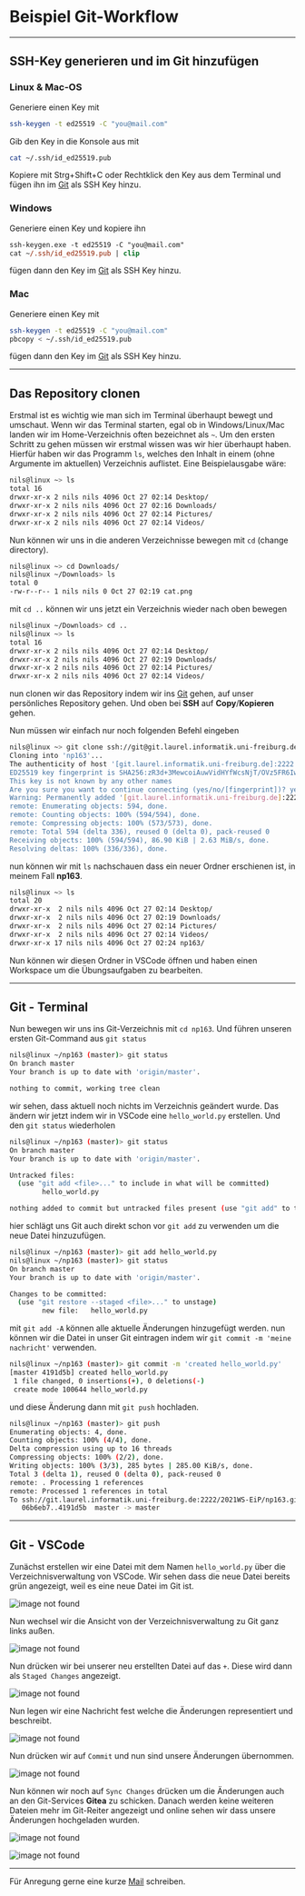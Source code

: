 # Beispiel Git-Workflow

---

## SSH-Key generieren und im Git hinzufügen

### Linux & Mac-OS

Generiere einen Key mit

```sh
ssh-keygen -t ed25519 -C "you@mail.com"
```

Gib den Key in die Konsole aus mit

```sh
cat ~/.ssh/id_ed25519.pub
```

Kopiere mit Strg+Shift+C oder Rechtklick den Key aus dem Terminal und fügen ihn im [Git](https://git.laurel.informatik.uni-freiburg.de/user/settings/keys) als SSH Key hinzu.

### Windows

Generiere einen Key und kopiere ihn

```ps
ssh-keygen.exe -t ed25519 -C "you@mail.com"
cat ~/.ssh/id_ed25519.pub | clip
```

fügen dann den Key im [Git](https://git.laurel.informatik.uni-freiburg.de/user/settings/keys) als SSH Key hinzu.

### Mac

Generiere einen Key mit

```sh
ssh-keygen -t ed25519 -C "you@mail.com"
pbcopy < ~/.ssh/id_ed25519.pub
```

fügen dann den Key im [Git](https://git.laurel.informatik.uni-freiburg.de/user/settings/keys) als SSH Key hinzu.

---

## Das Repository clonen

Erstmal ist es wichtig wie man sich im Terminal überhaupt bewegt und umschaut. Wenn wir das Terminal starten, egal ob in Windows/Linux/Mac landen wir im Home-Verzeichnis often bezeichnet als `~`. Um den ersten Schritt zu gehen müssen wir erstmal wissen was wir hier überhaupt haben. Hierfür haben wir das Programm `ls`, welches den Inhalt in einem (ohne Argumente im aktuellen) Verzeichnis auflistet. Eine Beispielausgabe wäre:

```sh
nils@linux ~> ls
total 16
drwxr-xr-x 2 nils nils 4096 Oct 27 02:14 Desktop/
drwxr-xr-x 2 nils nils 4096 Oct 27 02:16 Downloads/
drwxr-xr-x 2 nils nils 4096 Oct 27 02:14 Pictures/
drwxr-xr-x 2 nils nils 4096 Oct 27 02:14 Videos/
```

Nun können wir uns in die anderen Verzeichnisse bewegen mit `cd` (change directory).

```sh
nils@linux ~> cd Downloads/
nils@linux ~/Downloads> ls
total 0
-rw-r--r-- 1 nils nils 0 Oct 27 02:19 cat.png
```

mit `cd ..` können wir uns jetzt ein Verzeichnis wieder nach oben bewegen

```sh
nils@linux ~/Downloads> cd ..
nils@linux ~> ls
total 16
drwxr-xr-x 2 nils nils 4096 Oct 27 02:14 Desktop/
drwxr-xr-x 2 nils nils 4096 Oct 27 02:19 Downloads/
drwxr-xr-x 2 nils nils 4096 Oct 27 02:14 Pictures/
drwxr-xr-x 2 nils nils 4096 Oct 27 02:14 Videos/
```

nun clonen wir das Repository indem wir ins [Git](https://git.laurel.informatik.uni-freiburg.de/2021WS-EiP/) gehen, auf unser persönliches Repository gehen. Und oben bei **SSH** auf **Copy**/**Kopieren** gehen.

Nun müssen wir einfach nur noch folgenden Befehl eingeben

```sh
nils@linux ~> git clone ssh://git@git.laurel.informatik.uni-freiburg.de:2222/2021WS-EiP/np163.git
Cloning into 'np163'...
The authenticity of host '[git.laurel.informatik.uni-freiburg.de]:2222 ([132.230.166.132]:2222)' can't be established.
ED25519 key fingerprint is SHA256:zR3d+3MewcoiAuwVidHYfWcsNjT/OVz5FR6IwIyTNCs.
This key is not known by any other names
Are you sure you want to continue connecting (yes/no/[fingerprint])? yes
Warning: Permanently added '[git.laurel.informatik.uni-freiburg.de]:2222' (ED25519) to the list of known hosts.
remote: Enumerating objects: 594, done.
remote: Counting objects: 100% (594/594), done.
remote: Compressing objects: 100% (573/573), done.
remote: Total 594 (delta 336), reused 0 (delta 0), pack-reused 0
Receiving objects: 100% (594/594), 86.90 KiB | 2.63 MiB/s, done.
Resolving deltas: 100% (336/336), done.
```

nun können wir mit `ls` nachschauen dass ein neuer Ordner erschienen ist, in meinem Fall **np163**.

```sh
nils@linux ~> ls
total 20
drwxr-xr-x  2 nils nils 4096 Oct 27 02:14 Desktop/
drwxr-xr-x  2 nils nils 4096 Oct 27 02:19 Downloads/
drwxr-xr-x  2 nils nils 4096 Oct 27 02:14 Pictures/
drwxr-xr-x  2 nils nils 4096 Oct 27 02:14 Videos/
drwxr-xr-x 17 nils nils 4096 Oct 27 02:24 np163/
```

Nun können wir diesen Ordner in VSCode öffnen und haben einen Workspace um die Übungsaufgaben zu bearbeiten.

---

## Git - Terminal

Nun bewegen wir uns ins Git-Verzeichnis mit `cd np163`. Und führen unseren ersten Git-Command aus `git status`

```sh
nils@linux ~/np163 (master)> git status
On branch master
Your branch is up to date with 'origin/master'.

nothing to commit, working tree clean
```

wir sehen, dass aktuell noch nichts im Verzeichnis geändert wurde. Das ändern wir jetzt indem wir in VSCode eine `hello_world.py` erstellen. Und den `git status` wiederholen

```sh
nils@linux ~/np163 (master)> git status
On branch master
Your branch is up to date with 'origin/master'.

Untracked files:
  (use "git add <file>..." to include in what will be committed)
        hello_world.py

nothing added to commit but untracked files present (use "git add" to track)
```

hier schlägt uns Git auch direkt schon vor `git add` zu verwenden um die neue Datei hinzuzufügen.

```sh
nils@linux ~/np163 (master)> git add hello_world.py
nils@linux ~/np163 (master)> git status
On branch master
Your branch is up to date with 'origin/master'.

Changes to be committed:
  (use "git restore --staged <file>..." to unstage)
        new file:   hello_world.py
```

mit `git add -A` können alle aktuelle Änderungen hinzugefügt werden.
nun können wir die Datei in unser Git eintragen indem wir `git commit -m 'meine nachricht'` verwenden.

```sh
nils@linux ~/np163 (master)> git commit -m 'created hello_world.py'
[master 4191d5b] created hello_world.py
 1 file changed, 0 insertions(+), 0 deletions(-)
 create mode 100644 hello_world.py
```

und diese Änderung dann mit `git push` hochladen.

```sh
nils@linux ~/np163 (master)> git push
Enumerating objects: 4, done.
Counting objects: 100% (4/4), done.
Delta compression using up to 16 threads
Compressing objects: 100% (2/2), done.
Writing objects: 100% (3/3), 285 bytes | 285.00 KiB/s, done.
Total 3 (delta 1), reused 0 (delta 0), pack-reused 0
remote: . Processing 1 references
remote: Processed 1 references in total
To ssh://git.laurel.informatik.uni-freiburg.de:2222/2021WS-EiP/np163.git
   06b6eb7..4191d5b  master -> master
```

---

## Git - VSCode

Zunächst erstellen wir eine Datei mit dem Namen `hello_world.py` über die Verzeichnisverwaltung von VSCode. Wir sehen dass die neue Datei bereits grün angezeigt, weil es eine neue Datei im Git ist.

![image not found](src/vscode-01.png)

Nun wechsel wir die Ansicht von der Verzeichnisverwaltung zu Git ganz links außen.

![image not found](src/vscode-02.png)

Nun drücken wir bei unserer neu erstellten Datei auf das `+`. Diese wird dann als `Staged Changes` angezeigt.

![image not found](src/vscode-03.png)

Nun legen wir eine Nachricht fest welche die Änderungen representiert und beschreibt.

![image not found](src/vscode-04.png)

Nun drücken wir auf `Commit` und nun sind unsere Änderungen übernommen.

![image not found](src/vscode-05.png)

Nun können wir noch auf `Sync Changes` drücken um die Änderungen auch an den Git-Services **Gitea** zu schicken. Danach werden keine weiteren Dateien mehr im Git-Reiter angezeigt und online sehen wir dass unsere Änderungen hochgeladen wurden.

![image not found](src/vscode-06.png)

![image not found](src/vscode-07.png)

---

Für Anregung gerne eine kurze [Mail](mailto:nils@narl.io) schreiben.
